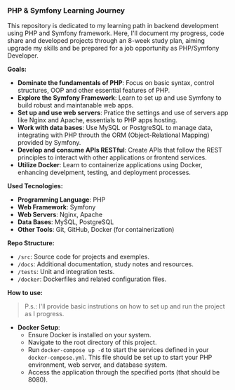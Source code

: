 ### PHP & Symfony Learning Journey

This repository is dedicated to my learning path in backend development using PHP and Symfony framework. Here, I'll document my progress, code share and developed projects through an 8-week study plan, aiming upgrade my skills and be prepared for a job opportunity as PHP/Symfony Developer.

**Goals:**
- **Dominate the fundamentals of PHP**: Focus on basic syntax, control structures, OOP and other essential features of PHP.
- **Explore the Symfony Framework**: Learn to set up and use Symfony to build robust and maintanable web apps.
- **Set up and use web servers**: Pratice the settings and use of servers app like Nginx and Apache, essentials to PHP apps hosting.
- **Work with data bases**: Use MySQL or PostgreSQL to manage data, integrating with PHP throuth the ORM (Object-Relational Mapping) provided by Symfony.
- **Develop and consume APIs RESTful**: Create APIs that follow the REST principles to interact with other applications or frontend services.
- **Utilize Docker**: Learn to containerize applications using Docker, enhancing develpment, testing, and deployment processes. 

**Used Tecnologies:**
- **Programming Language**: PHP
- **Web Framework**: Symfony
- **Web Servers**: Nginx, Apache
- **Data Bases**: MySQL, PostgreSQL
- **Other Tools**: Git, GitHub, Docker (for containerization)

**Repo Structure:**
- `/src`: Source code for projects and exemples.
- `/docs`: Additional documentation, study notes and resources.
- `/tests`: Unit and integration tests.
- `/docker`: Dockerfiles and related configuration files.

**How to use:**
> P.s.: I'll provide basic instrutions on how to set up and run the project as I progress.
- **Docker Setup**:
  - Ensure Docker is installed on your system.
  - Navigate to the root directory of this project.
  - Run `docker-compose up -d` to start the services defined in your `docker-compose.yml`. This file should be set up to start your PHP environment, web server, and database system.
  - Access the application through the specified ports (that should be 8080).
